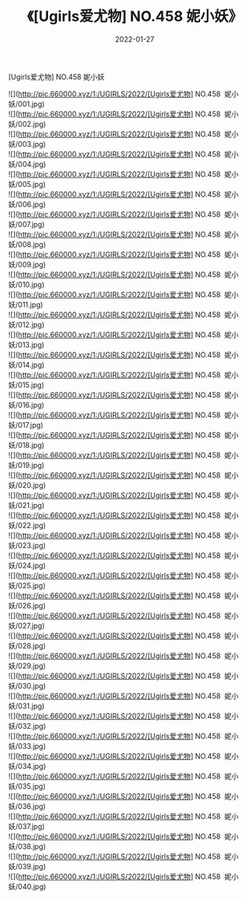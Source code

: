 ﻿---
layout: post
title:  《[Ugirls爱尤物] NO.458  妮小妖》
date:   2022-01-27
img: http://pic.660000.xyz/1:/UGIRLS/2022/[Ugirls爱尤物] NO.458  妮小妖/000.jpg
categories: [美女, 清纯, 唯美]
---

[Ugirls爱尤物] NO.458  妮小妖

 ![](http://pic.660000.xyz/1:/UGIRLS/2022/[Ugirls爱尤物] NO.458&nbsp;&nbsp;妮小妖/001.jpg) <br>![](http://pic.660000.xyz/1:/UGIRLS/2022/[Ugirls爱尤物] NO.458&nbsp;&nbsp;妮小妖/002.jpg) <br>![](http://pic.660000.xyz/1:/UGIRLS/2022/[Ugirls爱尤物] NO.458&nbsp;&nbsp;妮小妖/003.jpg) <br>![](http://pic.660000.xyz/1:/UGIRLS/2022/[Ugirls爱尤物] NO.458&nbsp;&nbsp;妮小妖/004.jpg) <br>![](http://pic.660000.xyz/1:/UGIRLS/2022/[Ugirls爱尤物] NO.458&nbsp;&nbsp;妮小妖/005.jpg) <br>![](http://pic.660000.xyz/1:/UGIRLS/2022/[Ugirls爱尤物] NO.458&nbsp;&nbsp;妮小妖/006.jpg) <br>![](http://pic.660000.xyz/1:/UGIRLS/2022/[Ugirls爱尤物] NO.458&nbsp;&nbsp;妮小妖/007.jpg) <br>![](http://pic.660000.xyz/1:/UGIRLS/2022/[Ugirls爱尤物] NO.458&nbsp;&nbsp;妮小妖/008.jpg) <br>![](http://pic.660000.xyz/1:/UGIRLS/2022/[Ugirls爱尤物] NO.458&nbsp;&nbsp;妮小妖/009.jpg) <br>![](http://pic.660000.xyz/1:/UGIRLS/2022/[Ugirls爱尤物] NO.458&nbsp;&nbsp;妮小妖/010.jpg) <br>![](http://pic.660000.xyz/1:/UGIRLS/2022/[Ugirls爱尤物] NO.458&nbsp;&nbsp;妮小妖/011.jpg) <br>![](http://pic.660000.xyz/1:/UGIRLS/2022/[Ugirls爱尤物] NO.458&nbsp;&nbsp;妮小妖/012.jpg) <br>![](http://pic.660000.xyz/1:/UGIRLS/2022/[Ugirls爱尤物] NO.458&nbsp;&nbsp;妮小妖/013.jpg) <br>![](http://pic.660000.xyz/1:/UGIRLS/2022/[Ugirls爱尤物] NO.458&nbsp;&nbsp;妮小妖/014.jpg) <br>![](http://pic.660000.xyz/1:/UGIRLS/2022/[Ugirls爱尤物] NO.458&nbsp;&nbsp;妮小妖/015.jpg) <br>![](http://pic.660000.xyz/1:/UGIRLS/2022/[Ugirls爱尤物] NO.458&nbsp;&nbsp;妮小妖/016.jpg) <br>![](http://pic.660000.xyz/1:/UGIRLS/2022/[Ugirls爱尤物] NO.458&nbsp;&nbsp;妮小妖/017.jpg) <br>![](http://pic.660000.xyz/1:/UGIRLS/2022/[Ugirls爱尤物] NO.458&nbsp;&nbsp;妮小妖/018.jpg) <br>![](http://pic.660000.xyz/1:/UGIRLS/2022/[Ugirls爱尤物] NO.458&nbsp;&nbsp;妮小妖/019.jpg) <br>![](http://pic.660000.xyz/1:/UGIRLS/2022/[Ugirls爱尤物] NO.458&nbsp;&nbsp;妮小妖/020.jpg) <br>![](http://pic.660000.xyz/1:/UGIRLS/2022/[Ugirls爱尤物] NO.458&nbsp;&nbsp;妮小妖/021.jpg) <br>![](http://pic.660000.xyz/1:/UGIRLS/2022/[Ugirls爱尤物] NO.458&nbsp;&nbsp;妮小妖/022.jpg) <br>![](http://pic.660000.xyz/1:/UGIRLS/2022/[Ugirls爱尤物] NO.458&nbsp;&nbsp;妮小妖/023.jpg) <br>![](http://pic.660000.xyz/1:/UGIRLS/2022/[Ugirls爱尤物] NO.458&nbsp;&nbsp;妮小妖/024.jpg) <br>![](http://pic.660000.xyz/1:/UGIRLS/2022/[Ugirls爱尤物] NO.458&nbsp;&nbsp;妮小妖/025.jpg) <br>![](http://pic.660000.xyz/1:/UGIRLS/2022/[Ugirls爱尤物] NO.458&nbsp;&nbsp;妮小妖/026.jpg) <br>![](http://pic.660000.xyz/1:/UGIRLS/2022/[Ugirls爱尤物] NO.458&nbsp;&nbsp;妮小妖/027.jpg) <br>![](http://pic.660000.xyz/1:/UGIRLS/2022/[Ugirls爱尤物] NO.458&nbsp;&nbsp;妮小妖/028.jpg) <br>![](http://pic.660000.xyz/1:/UGIRLS/2022/[Ugirls爱尤物] NO.458&nbsp;&nbsp;妮小妖/029.jpg) <br>![](http://pic.660000.xyz/1:/UGIRLS/2022/[Ugirls爱尤物] NO.458&nbsp;&nbsp;妮小妖/030.jpg) <br>![](http://pic.660000.xyz/1:/UGIRLS/2022/[Ugirls爱尤物] NO.458&nbsp;&nbsp;妮小妖/031.jpg) <br>![](http://pic.660000.xyz/1:/UGIRLS/2022/[Ugirls爱尤物] NO.458&nbsp;&nbsp;妮小妖/032.jpg) <br>![](http://pic.660000.xyz/1:/UGIRLS/2022/[Ugirls爱尤物] NO.458&nbsp;&nbsp;妮小妖/033.jpg) <br>![](http://pic.660000.xyz/1:/UGIRLS/2022/[Ugirls爱尤物] NO.458&nbsp;&nbsp;妮小妖/034.jpg) <br>![](http://pic.660000.xyz/1:/UGIRLS/2022/[Ugirls爱尤物] NO.458&nbsp;&nbsp;妮小妖/035.jpg) <br>![](http://pic.660000.xyz/1:/UGIRLS/2022/[Ugirls爱尤物] NO.458&nbsp;&nbsp;妮小妖/036.jpg) <br>![](http://pic.660000.xyz/1:/UGIRLS/2022/[Ugirls爱尤物] NO.458&nbsp;&nbsp;妮小妖/037.jpg) <br>![](http://pic.660000.xyz/1:/UGIRLS/2022/[Ugirls爱尤物] NO.458&nbsp;&nbsp;妮小妖/038.jpg) <br>![](http://pic.660000.xyz/1:/UGIRLS/2022/[Ugirls爱尤物] NO.458&nbsp;&nbsp;妮小妖/039.jpg) <br>![](http://pic.660000.xyz/1:/UGIRLS/2022/[Ugirls爱尤物] NO.458&nbsp;&nbsp;妮小妖/040.jpg) <br>